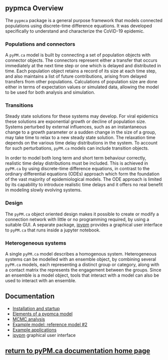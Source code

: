 ## pypmca Overview

The ``pypmca`` package is a general purpose framework
that models connected populations using
discrete-time difference equations. It was developed specifically
to understand and characterize the CoViD-19 epidemic.

### Populations and connectors

A ``pyPM.ca`` model is built by connecting a set of population objects with
connector objects. The connectors represent either a transfer that occurs
immediately at the next time step
or one which is delayed and distributed in time. Each
population object retains a record of its size at each time step, and also
maintains a list of future contributions, arising from delayed transfers
from other populations.
Calculations of population size are done either in terms of expectation values
or simulated data,
allowing the model to be used for both analysis and simulation.

### Transitions

Steady state solutions for these systems may develop. For viral epidemics these
solutions are exponential growth or decline of population size.
Systems perturbed by external influences, such as an instantaneous change
to a growth parameter or a sudden change in the size of a group,
may take time to relax to a new steady state solution.
The relaxation time depends on the various time delay distributions in the system.
To account for such perturbations, ``pyPM.ca`` models can include transition objects.

In order to model both long term and short term behaviour correctly,
realistic time delay distributions must be included.
This is achieved in ``pyPM.ca`` by using discrete-time difference equations,
in contrast to the ordinary differential equations (ODEs) approach
which form the foundation of the vast majority of epidemiological models.
The ODE approach is limited by its capability to introduce realistic time delays
and it offers no real benefit in modeling slowly evolving systems.

### Design

The ``pyPM.ca`` object oriented design makes it possible to create or modify a
connection network with little or no programming required, by using a suitable GUI.
A separate package, [ipypm](../ipypm/index.md)
provides a graphical user interface to ``pyPM.ca``
that runs inside a jupyter notebook.

### Heterogeneous systems

A single ``pyPM.ca`` model describes a homogenous system.
Heterogeneous systems can be modelled with an ensemble object,
by combining several ``pyPM.ca`` models, each
representing a distinct group or category, along with a contact matrix the represents
the engagement between the groups. Since an ensemble is a model object, tools that
interact with a model can also be used to interact with an ensemble.

## Documentation

* [Installation and startup](installation.md)
* [Elements of a pypmca model](elements.md)
* [MCMC analysis](mcmc.md)
* [Example model: reference model #2](reference2.md)
* [Example applications](https://github.com/pypm/pypmca/tree/master/examples/jupyter)
* [ipypm](../ipypm/index.md) graphical user interface


## [return to pyPM.ca documentation home page](../..)

